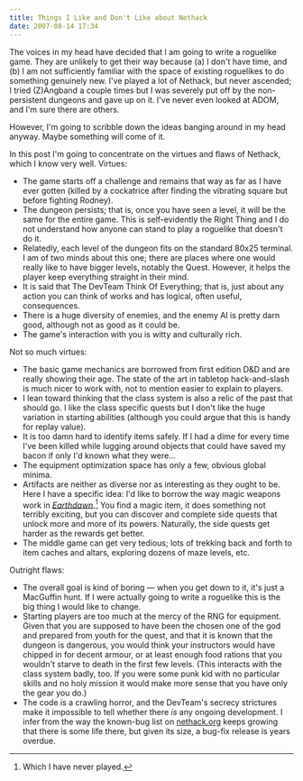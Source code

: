 ```yaml
---
title: Things I Like and Don't Like about Nethack
date: 2007-08-14 17:34
---
```


The voices in my head have decided that I am going to write a roguelike
game. They are unlikely to get their way because (a) I don't have time,
and (b) I am not sufficiently familiar with the space of existing
roguelikes to do something genuinely new. I've played a lot of Nethack,
but never ascended; I tried (Z)Angband a couple times but I was severely
put off by the non-persistent dungeons and gave up on it. I've never
even looked at ADOM, and I'm sure there are others.

However, I'm going to scribble down the ideas banging around in my head
anyway. Maybe something will come of it.

<!--more-->

In this post I'm going to concentrate on the virtues and flaws of
Nethack, which I know very well.  Virtues:

-   The game starts off a challenge and remains that way as far as I
    have ever gotten (killed by a cockatrice after finding the vibrating
    square but before fighting Rodney).
-   The dungeon persists; that is, once you have seen a level, it will
    be the same for the entire game. This is self-evidently the Right
    Thing and I do not understand how anyone can stand to play a
    roguelike that doesn't do it.
-   Relatedly, each level of the dungeon fits on the standard 80x25
    terminal. I am of two minds about this one; there are places where
    one would really like to have bigger levels, notably the Quest.
    However, it helps the player keep everything straight in their mind.
-   It is said that The DevTeam Think Of Everything; that is, just about
    any action you can think of works and has logical, often useful,
    consequences.
-   There is a huge diversity of enemies, and the enemy AI is pretty
    darn good, although not as good as it could be.
-   The game's interaction with you is witty and culturally rich.

Not so much virtues:

-   The basic game mechanics are borrowed from first edition D&D and are
    really showing their age. The state of the art in tabletop
    hack-and-slash is much nicer to work with, not to mention easier to
    explain to players.
-   I lean toward thinking that the class system is also a relic of the
    past that should go. I like the class specific quests but I don't
    like the huge variation in starting abilities (although you could
    argue that this is handy for replay value).
-   It is too damn hard to identify items safely. If I had a dime for
    every time I've been killed while lugging around objects that could
    have saved my bacon if only I'd known what they were...
-   The equipment optimization space has only a few, obvious global
    minima.
-   Artifacts are neither as diverse nor as interesting as they ought to
    be. Here I have a specific idea: I'd like to borrow the way magic
    weapons work in [*Earthdawn*](http://www.earthdawn.com/).[^1] You find
    a magic item, it does something not terribly exciting, but you can
    discover and complete side quests that unlock more and more of its
    powers. Naturally, the side quests get harder as the rewards get
    better.
-   The middle game can get very tedious; lots of trekking back and
    forth to item caches and altars, exploring dozens of maze levels,
    etc.

Outright flaws:

-   The overall goal is kind of boring — when you get down to it, it's
    just a MacGuffin hunt. If I were actually going to write a roguelike
    this is the big thing I would like to change.
-   Starting players are too much at the mercy of the RNG for equipment.
    Given that you are supposed to have been the chosen one of the god
    and prepared from youth for the quest, and that it is known that the
    dungeon is dangerous, you would think your instructors would have
    chipped in for decent armour, or at least enough food rations that
    you wouldn't starve to death in the first few levels. (This
    interacts with the class system badly, too. If you were some punk
    kid with no particular skills and no holy mission it would make more
    sense that you have only the gear you do.)
-   The code is a crawling horror, and the DevTeam's secrecy strictures
    make it impossible to tell whether there *is* any ongoing
    development. I infer from the way the known-bug list on
    [nethack.org](http://nethack.org) keeps growing that there is some
    life there, but given its size, a bug-fix release is years overdue.

[^1]: Which I have never played.
